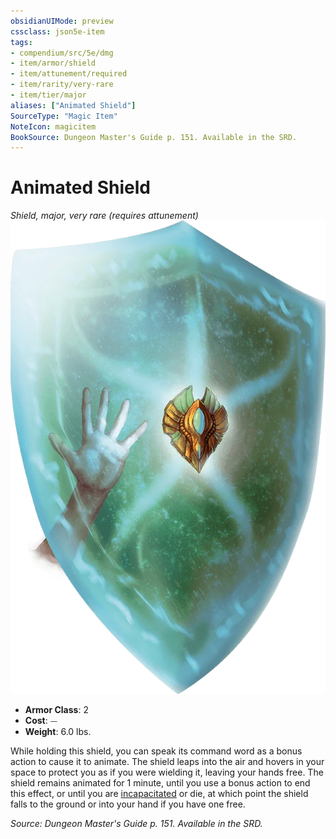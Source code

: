```yaml
---
obsidianUIMode: preview
cssclass: json5e-item
tags:
- compendium/src/5e/dmg
- item/armor/shield
- item/attunement/required
- item/rarity/very-rare
- item/tier/major
aliases: ["Animated Shield"]
SourceType: "Magic Item"
NoteIcon: magicitem
BookSource: Dungeon Master's Guide p. 151. Available in the SRD.
---
```

# Animated Shield
*Shield, major, very rare (requires attunement)*  
![](https://raw.githubusercontent.com/5etools-mirror-2/5etools-img/main/items/DMG/Animated%20Shield.webp#right)  

- **Armor Class**: 2
- **Cost**: ⏤
- **Weight**: 6.0 lbs.

While holding this shield, you can speak its command word as a bonus action to cause it to animate. The shield leaps into the air and hovers in your space to protect you as if you were wielding it, leaving your hands free. The shield remains animated for 1 minute, until you use a bonus action to end this effect, or until you are [incapacitated](/3-Mechanics/CLI/rules/conditions.md#incapacitated) or die, at which point the shield falls to the ground or into your hand if you have one free.

*Source: Dungeon Master's Guide p. 151. Available in the SRD.*